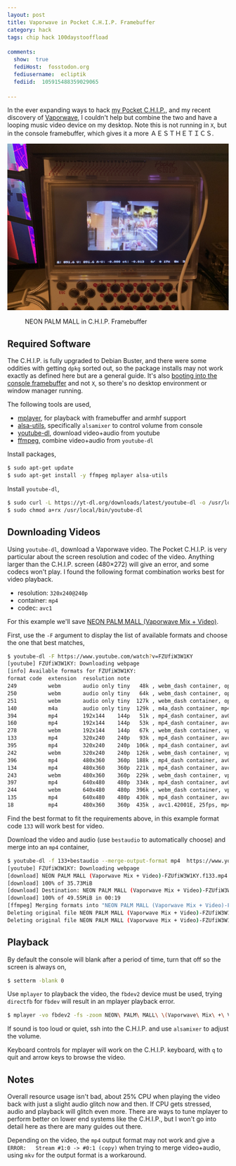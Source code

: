 ```yaml
---
layout: post
title: Vaporwave in Pocket C.H.I.P. Framebuffer
category: hack
tags: chip hack 100daystooffload

comments:
  show:  true
  fediHost:  fosstodon.org
  fediusername:  ecliptik
  fediid:  105915488359029065

---
```


In the ever expanding ways to hack [my Pocket C.H.I.P.](https://www.ecliptik.com/Pocket-CHIP/), and my recent discovery of [Vaporwave](https://en.wikipedia.org/wiki/Vaporwave), I couldn't help but combine the two and have a looping music video device on my desktop. Note this is not running in `X`, but in the console framebuffer, which gives it a more ＡＥＳＴＨＥＴＩＣＳ.

![Vaporwave in Pocket C.H.I.P](/assets/images/posts/chip_vaporwave/chip-vaporwave.png)
<figure><figcaption>NEON PALM MALL in C.H.I.P. Framebuffer</figcaption></figure>

## Required Software

The C.H.I.P. is fully upgraded to Debian Buster, and there were some oddities with getting `dpkg` sorted out, so the package installs may not work exactly as defined here but are a general guide. It's also [booting into the console framebuffer](http://www.chip-community.org/index.php/Setting_up_text_mode_on_PocketCHIP_4.3) and not `X`, so there's no desktop environment or window manager running.

The following tools are used,

- [mplayer](https://mplayerhq.hu/design7/news.html), for playback with framebuffer and armhf support
- [alsa-utils](https://github.com/alsa-project/alsa-utils), specifically `alsamixer` to control volume from console
- [youtube-dl](https://youtube-dl.org/), download video+audio from youtube
- [ffmpeg](https://ffmpeg.org/), combine video+audio from `youtube-dl`

Install packages,

```bash
$ sudo apt-get update
$ sudo apt-get install -y ffmpeg mplayer alsa-utils
```

Install `youtube-dl`,

```bash
$ sudo curl -L https://yt-dl.org/downloads/latest/youtube-dl -o /usr/local/bin/youtube-dl
$ sudo chmod a+rx /usr/local/bin/youtube-dl
```

## Downloading Videos

Using `youtube-dl`, download a Vaporwave video. The Pocket C.H.I.P. is very particular about the screen resolution and codec of the video. Anything larger than the C.H.I.P. screen (480×272) will give an error, and some codecs won't play. I found the following format combination works best for video playback.

- resolution: `320x240@240p`
- container: `mp4`
- codec: `avc1`

For this example we'll save [NEON PALM MALL (Vaporwave Mix + Video)](https://www.youtube.com/watch?v=FZUfiW3W1KY).

First, use the `-F` argument to display the list of available formats and choose the one that best matches,

```bash
$ youtube-dl -F https://www.youtube.com/watch?v=FZUfiW3W1KY
[youtube] FZUfiW3W1KY: Downloading webpage
[info] Available formats for FZUfiW3W1KY:
format code  extension  resolution note
249          webm       audio only tiny   48k , webm_dash container, opus @ 48k (48000Hz), 18.74MiB
250          webm       audio only tiny   64k , webm_dash container, opus @ 64k (48000Hz), 24.76MiB
251          webm       audio only tiny  127k , webm_dash container, opus @127k (48000Hz), 48.90MiB
140          m4a        audio only tiny  129k , m4a_dash container, mp4a.40.2@129k (44100Hz), 49.55MiB
394          mp4        192x144    144p   51k , mp4_dash container, av01.0.00M.08@  51k, 25fps, video only, 19.82MiB
160          mp4        192x144    144p   53k , mp4_dash container, avc1.4d400b@  53k, 25fps, video only, 20.33MiB
278          webm       192x144    144p   67k , webm_dash container, vp9@  67k, 25fps, video only, 25.81MiB
133          mp4        320x240    240p   93k , mp4_dash container, avc1.4d400d@  93k, 25fps, video only, 35.73MiB
395          mp4        320x240    240p  106k , mp4_dash container, av01.0.00M.08@ 106k, 25fps, video only, 40.57MiB
242          webm       320x240    240p  126k , webm_dash container, vp9@ 126k, 25fps, video only, 48.47MiB
396          mp4        480x360    360p  188k , mp4_dash container, av01.0.01M.08@ 188k, 25fps, video only, 72.01MiB
134          mp4        480x360    360p  221k , mp4_dash container, avc1.4d4015@ 221k, 25fps, video only, 84.73MiB
243          webm       480x360    360p  229k , webm_dash container, vp9@ 229k, 25fps, video only, 87.72MiB
397          mp4        640x480    480p  334k , mp4_dash container, av01.0.04M.08@ 334k, 25fps, video only, 127.98MiB
244          webm       640x480    480p  396k , webm_dash container, vp9@ 396k, 25fps, video only, 151.83MiB
135          mp4        640x480    480p  430k , mp4_dash container, avc1.4d401e@ 430k, 25fps, video only, 164.88MiB
18           mp4        480x360    360p  435k , avc1.42001E, 25fps, mp4a.40.2 (44100Hz), 166.58MiB (best)
```

Find the best format to fit the requirements above, in this example format code `133` will work best for video.

Download the video and audio (use `bestaudio` to automatically choose) and merge into an `mp4` container,

```bash
$ youtube-dl -f 133+bestaudio --merge-output-format mp4  https://www.youtube.com/watch?v=FZUfiW3W1KY
[youtube] FZUfiW3W1KY: Downloading webpage
[download] NEON PALM MALL (Vaporwave Mix + Video)-FZUfiW3W1KY.f133.mp4 has already been downloaded
[download] 100% of 35.73MiB
[download] Destination: NEON PALM MALL (Vaporwave Mix + Video)-FZUfiW3W1KY.f140.m4a
[download] 100% of 49.55MiB in 00:19
[ffmpeg] Merging formats into "NEON PALM MALL (Vaporwave Mix + Video)-FZUfiW3W1KY.mp4"
Deleting original file NEON PALM MALL (Vaporwave Mix + Video)-FZUfiW3W1KY.f133.mp4 (pass -k to keep)
Deleting original file NEON PALM MALL (Vaporwave Mix + Video)-FZUfiW3W1KY.f140.m4a (pass -k to keep)
```

## Playback

By default the console will blank after a period of time, turn that off so the screen is always on,

```bash
$ setterm -blank 0
```

Use `mplayer` to playback the video, the `fbdev2` device must be used, trying `directfb` for `fbdev` will result in an mplayer playback error.

```bash
$ mplayer -vo fbdev2 -fs -zoom NEON\ PALM\ MALL\ \(Vaporwave\ Mix\ +\ Video\)-FZUfiW3W1KY.mp4
```

If sound is too loud or quiet, ssh into the C.H.I.P. and use `alsamixer` to adjust the volume.

Keyboard controls for mplayer will work on the C.H.I.P. keyboard, with `q` to quit and arrow keys to browse the video.

## Notes

Overall resource usage isn't bad, about 25% CPU when playing the video back with just a slight audio glitch now and then. If CPU gets stressed, audio and playback will glitch even more. There are ways to tune mplayer to perform better on lower end systems like the C.H.I.P., but I won't go into detail here as there are many guides out there.

Depending on the video, the `mp4` output format may not work and give a `ERROR:   Stream #1:0 -> #0:1 (copy)` when trying to merge video+audio, using `mkv` for the output format is a workaround.

